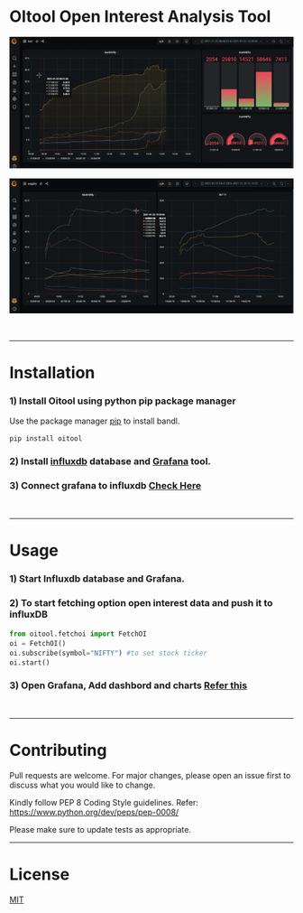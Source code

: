# OItool Open Interest Analysis Tool




<p align="center"><a href="http://bandl.io/oitool.html" target="_blank"><img src="https://raw.githubusercontent.com/stockalgo/OItool/main/demo/bar.gif"></a> </p>
<p align="center"><a href="http://bandl.io/oitool.html" target="_blank"><img src="https://raw.githubusercontent.com/stockalgo/OItool/main/demo/chart.gif"></a> </p>

<br/><hr/>
# Installation

### 1) Install Oitool using python pip package manager
Use the package manager [pip](https://pip.pypa.io/en/stable/) to install bandl.

```bash
pip install oitool
```
### 2) Install [influxdb](https://github.com/influxdata/influxdb/releases) database and [Grafana](https://grafana.com/docs/grafana/latest/installation/) tool.

### 3) Connect grafana to influxdb [Check Here](https://www.influxdata.com/blog/how-grafana-dashboard-influxdb-flux-influxql/)


<br/><hr/>
# Usage

### 1) Start Influxdb database and Grafana.

### 2) To start fetching option open interest data and push it to influxDB
```python
from oitool.fetchoi import FetchOI
oi = FetchOI()
oi.subscribe(symbol="NIFTY") #to set stock ticker
oi.start()
```
### 3) Open Grafana, Add dashbord and charts [Refer this](https://www.influxdata.com/blog/how-to-use-grafana-with-influxdb-to-monitor-time-series-data/)

<br/><hr/>
# Contributing
Pull requests are welcome. For major changes, please open an issue first to discuss what you would like to change.

Kindly follow PEP 8 Coding Style guidelines. Refer: https://www.python.org/dev/peps/pep-0008/

Please make sure to update tests as appropriate.
<br/><hr/>
# License
[MIT](https://choosealicense.com/licenses/mit/)
